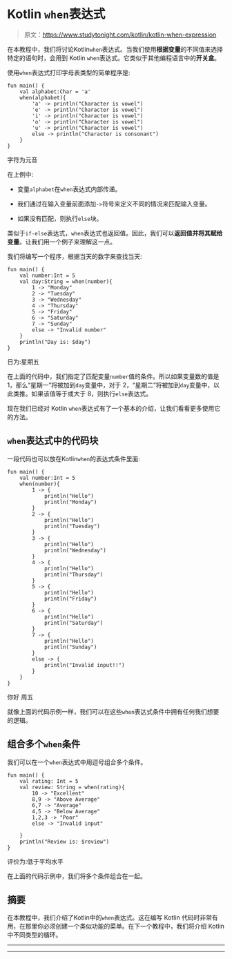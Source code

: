 # Kotlin `when`表达式

> 原文：<https://www.studytonight.com/kotlin/kotlin-when-expression>

在本教程中，我们将讨论Kotlin`when`表达式。当我们使用**根据变量**的不同值来选择特定的语句时，会用到 Kotlin `when`表达式。它类似于其他编程语言中的**开关盒**。

使用`when`表达式打印字母表类型的简单程序是:

```
fun main() {
    val alphabet:Char = 'a'
    when(alphabet){
        'a' -> println("Character is vowel")
        'e' -> println("Character is vowel")
        'i' -> println("Character is vowel")
        'o' -> println("Character is vowel")
        'u' -> println("Character is vowel")
        else -> println("Character is consonant")
    }
}
```

字符为元音

在上例中:

*   变量`alphabet`在`when`表达式内部传递。

*   我们通过在输入变量前面添加`->`符号来定义不同的情况来匹配输入变量。

*   如果没有匹配，则执行`else`块。

类似于`if-else`表达式，`when`表达式也返回值。因此，我们可以**返回值并将其赋给变量**。让我们用一个例子来理解这一点。

我们将编写一个程序，根据当天的数字来查找当天:

```
fun main() {
    val number:Int = 5
    val day:String = when(number){
        1 -> "Monday"
        2 -> "Tuesday"
        3 -> "Wednesday"
        4 -> "Thursday"
        5 -> "Friday"
        6 -> "Saturday"
        7 -> "Sunday"
        else -> "Invalid number"
    }
    println("Day is: $day")
}
```

日为:星期五

在上面的代码中，我们指定了匹配变量`number`值的条件。所以如果变量数的值是 1，那么“星期一”将被加到`day`变量中，对于 2，“星期二”将被加到`day`变量中，以此类推。如果该值等于或大于 8，则执行`else`表达式。

现在我们已经对 Kotlin `when`表达式有了一个基本的介绍，让我们看看更多使用它的方法。

## `when`表达式中的代码块

一段代码也可以放在Kotlin`when`的表达式条件里面:

```
fun main() {
    val number:Int = 5
    when(number){
        1 -> {
            println("Hello")
            println("Monday")
        }
        2 -> {
            println("Hello")
            println("Tuesday")
        }
        3 -> {
            println("Hello")
            println("Wednesday")
        }
        4 -> {
            println("Hello")
            println("Thursday")
        }
        5 -> {
            println("Hello")
            println("Friday")
        }
        6 -> {
            println("Hello")
            println("Saturday")
        }
        7 -> {
            println("Hello")
            println("Sunday")
        }
        else -> {
            println("Invalid input!!")
        }
    }
}
```

你好
周五

就像上面的代码示例一样，我们可以在这些`when`表达式条件中拥有任何我们想要的逻辑。

## 组合多个`when`条件

我们可以在一个`when`表达式中用逗号组合多个条件。

```
fun main() {
    val rating: Int = 5
    val review: String = when(rating){
        10 -> "Excellent"
        8,9 -> "Above Average"
        6,7 -> "Average"
        4,5 -> "Below Average"
        1,2,3 -> "Poor"
        else -> "Invalid input"

    }
    println("Review is: $review")
}
```

评价为:低于平均水平

在上面的代码示例中，我们将多个条件组合在一起。

## 摘要

在本教程中，我们介绍了Kotlin中的`when`表达式。这在编写 Kotlin 代码时非常有用，在那里你必须创建一个类似功能的菜单。在下一个教程中，我们将介绍 Kotlin 中不同类型的循环。

* * *

* * *
